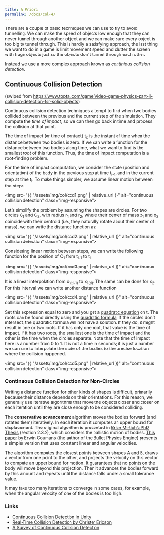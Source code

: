 ```yaml
---
title: A Priori
permalink: /docs/col-4/
---
```


There are a couple of basic techniques we can use to try to avoid tunnelling. We can make the speed of objects low enough that they can never tunnel through another object and we can make sure every object is too big to tunnel through. This is hardly a satisfying approach, the last thing we want to do in a game is limit movement speed and clutter the screen with huge objects just so the objects don't tunnel through each other.  

Instead we use a more complex approach known as *continious collision detection*.  
## Continuous Collision Detection

(swiped from https://www.toptal.com/game/video-game-physics-part-ii-collision-detection-for-solid-objects)

Continuous collision detection techniques attempt to find when two bodies collided between the previous and the current step of the simulation. They compute the *time of impact*, so we can then go back in time and process the collision at that point.  

The time of impact (or time of contact) t<sub>c</sub> is the instant of time when the distance between two bodies is zero. If we can write a function for the distance between two bodies along time, what we want to find is the smallest *root* of this function. Thus, the time of impact computation is a [root-finding problem](https://en.wikipedia.org/wiki/Root-finding_algorithms).  

For the time of impact computation, we consider the state (position and orientation) of the body in the previous step at time t<sub>i-1</sub>, and in the current step at time t<sub>i</sub>. To make things simpler, we assume linear motion between the steps.

<img src="{{ "/assets/img/col/ccd1.png" | relative_url }}" alt="continuous collision detection" class="img-responsive">  

Let’s simplify the problem by assuming the shapes are circles. For two circles C<sub>1</sub> and C<sub>2</sub>, with radius r<sub>1</sub> and r<sub>2</sub>, where their center of mass x<sub>1</sub> and x<sub>2</sub> coincide with their centroid (i.e., they naturally rotate about their center of mass), we can write the distance function as:

<img src="{{ "/assets/img/col/ccd2.png" | relative_url }}" alt="continuous collision detection" class="img-responsive"> 

Considering linear motion between steps, we can write the following function for the position of C<sub>1</sub> from t<sub>i-1</sub> to t<sub>i</sub>

<img src="{{ "/assets/img/col/ccd3.png" | relative_url }}" alt="continuous collision detection" class="img-responsive"> 

It is a linear interpolation from x<sub>1(ti-1)</sub> to x<sub>1(ti)</sub>. The same can be done for x<sub>2</sub>. For this interval we can write another distance function:

<img src="{{ "/assets/img/col/ccd4.png" | relative_url }}" alt="continuous collision detection" class="img-responsive"> 

Set this expression equal to zero and you get a [quadratic equation](https://en.wikipedia.org/wiki/Quadratic_equation) on t. The roots can be found directly using the [quadratic formula](https://en.wikipedia.org/wiki/Quadratic_formula). If the circles don’t intersect, the quadratic formula will not have a solution. If they do, it might result in one or two roots. If it has only one root, that value is the time of impact. If it has two roots, the smallest one is the time of impact and the other is the time when the circles separate. Note that the time of impact here is a number from 0 to 1. It is not a time in seconds; it is just a number we can use to interpolate the state of the bodies to the precise location where the collision happened.  

<img src="{{ "/assets/img/col/ccd5.png" | relative_url }}" alt="continuous collision detection" class="img-responsive"> 

### Continuous Collision Detection for Non-Circles

Writing a distance function for other kinds of shapes is difficult, primarily because their distance depends on their orientations. For this reason, we generally use iterative algorithms that move the objects closer and closer on each iteration until they are close enough to be considered colliding.

The **conservative advancement** algorithm moves the bodies forward (and rotates them) iteratively. In each iteration it computes an upper bound for displacement. The original algorithm is presented in [Brian Mirtich’s PhD Thesis](http://www.kuffner.org/james/software/dynamics/mirtich/index.html) (section 2.3.2), which considers the ballistic motion of bodies. [This paper](http://gamedevs.org/uploads/continuous-collision-detection-and-physics.pdf) by Erwin Coumans (the author of the Bullet Physics Engine) presents a simpler version that uses constant linear and angular velocities.

The algorithm computes the closest points between shapes A and B, draws a vector from one point to the other, and projects the velocity on this vector to compute an upper bound for motion. It guarantees that no points on the body will move beyond this projection. Then it advances the bodies forward by this amount and repeats until the distance falls under a small tolerance value.

It may take too many iterations to converge in some cases, for example, when the angular velocity of one of the bodies is too high.
### Links

* [Continuous Collision Detection in Unity](https://docs.unity3d.com/Manual/ContinuousCollisionDetection.html)
* [Real-Time Collision Detection by Christer Ericson](http://realtimecollisiondetection.net/)
* [A Survey of Continuous Collision Detection](https://conferences.computer.org/ictapub/pdfs/ITCA2020-6EIiKprXTS23UiQ2usLpR0/037800a252/037800a252.pdf)
